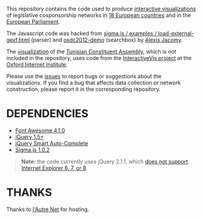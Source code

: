 This repository contains the code used to produce [interactive visualizations](http://f.briatte.org/parlviz) of legislative cosponsorship networks in [18 European countries](https://github.com/briatte/parlnet) and in the [European Parliament](https://github.com/briatte/epam).

The Javascript code was hacked from [sigma.js / examples / load-external-gexf.html](https://github.com/jacomyal/sigma.js/blob/master/examples/load-external-gexf.html) (parser) and [osdc2012-demo](http://jcml.fr/~jacomyal/osdc2012-demo/) (searchbox) by [Alexis Jacomy](https://github.com/jacomyal).

The [visualization](http://f.briatte.org/parlviz/marsad/) of the [Tunisian Constituent Assembly](https://github.com/briatte/marsad), which is not included in the repository, uses code from the [InteractiveVis project](https://github.com/oxfordinternetinstitute/InteractiveVis/) at the [Oxford Internet Institute](http://blogs.oii.ox.ac.uk/vis/).

Please use the [issues](issues) to report bugs or suggestions about the visualizations. If you find a bug that affects data collection or network construction, please report it in the corresponding repository.

# DEPENDENCIES

- [Font Awesome 4.1.0](https://fortawesome.github.io/Font-Awesome/)
- [jQuery 1.5+](https://jquery.com/)
- [jQuery Smart Auto-Complete](http://www.laktek.com/2011/03/03/introducing-jquery-smart-autocomplete/)
- [Sigma.js 1.0.2](http://sigmajs.org/)

> __Note:__ the code currently uses jQuery 2.1.1, which [does not support Internet Explorer 6, 7, or 8](http://blog.jquery.com/2013/04/18/jquery-2-0-released/).

# THANKS

Thanks to [l'Autre Net](http://www.lautre.net/) for hosting.
